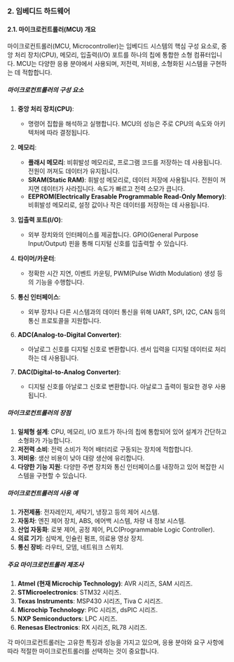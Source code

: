 ### 2. 임베디드 하드웨어

#### 2.1. 마이크로컨트롤러(MCU) 개요

마이크로컨트롤러(MCU, Microcontroller)는 임베디드 시스템의 핵심 구성 요소로, 중앙 처리 장치(CPU), 메모리, 입출력(I/O) 포트를 하나의 칩에 통합한 소형 컴퓨터입니다. MCU는 다양한 응용 분야에서 사용되며, 저전력, 저비용, 소형화된 시스템을 구현하는 데 적합합니다.

##### 마이크로컨트롤러의 구성 요소

1. **중앙 처리 장치(CPU)**:
   - 명령어 집합을 해석하고 실행합니다. MCU의 성능은 주로 CPU의 속도와 아키텍처에 따라 결정됩니다.

2. **메모리**:
   - **플래시 메모리**: 비휘발성 메모리로, 프로그램 코드를 저장하는 데 사용됩니다. 전원이 꺼져도 데이터가 유지됩니다.
   - **SRAM(Static RAM)**: 휘발성 메모리로, 데이터 저장에 사용됩니다. 전원이 꺼지면 데이터가 사라집니다. 속도가 빠르고 전력 소모가 큽니다.
   - **EEPROM(Electrically Erasable Programmable Read-Only Memory)**: 비휘발성 메모리로, 설정 값이나 작은 데이터를 저장하는 데 사용됩니다.

3. **입출력 포트(I/O)**:
   - 외부 장치와의 인터페이스를 제공합니다. GPIO(General Purpose Input/Output) 핀을 통해 디지털 신호를 입출력할 수 있습니다.

4. **타이머/카운터**:
   - 정확한 시간 지연, 이벤트 카운팅, PWM(Pulse Width Modulation) 생성 등의 기능을 수행합니다.

5. **통신 인터페이스**:
   - 외부 장치나 다른 시스템과의 데이터 통신을 위해 UART, SPI, I2C, CAN 등의 통신 프로토콜을 지원합니다.

6. **ADC(Analog-to-Digital Converter)**:
   - 아날로그 신호를 디지털 신호로 변환합니다. 센서 입력을 디지털 데이터로 처리하는 데 사용됩니다.

7. **DAC(Digital-to-Analog Converter)**:
   - 디지털 신호를 아날로그 신호로 변환합니다. 아날로그 출력이 필요한 경우 사용됩니다.

##### 마이크로컨트롤러의 장점

1. **일체형 설계**: CPU, 메모리, I/O 포트가 하나의 칩에 통합되어 있어 설계가 간단하고 소형화가 가능합니다.
2. **저전력 소비**: 전력 소비가 적어 배터리로 구동되는 장치에 적합합니다.
3. **저비용**: 생산 비용이 낮아 대량 생산에 유리합니다.
4. **다양한 기능 지원**: 다양한 주변 장치와 통신 인터페이스를 내장하고 있어 복잡한 시스템을 구현할 수 있습니다.

##### 마이크로컨트롤러의 사용 예

1. **가전제품**: 전자레인지, 세탁기, 냉장고 등의 제어 시스템.
2. **자동차**: 엔진 제어 장치, ABS, 에어백 시스템, 차량 내 정보 시스템.
3. **산업 자동화**: 로봇 제어, 공정 제어, PLC(Programmable Logic Controller).
4. **의료 기기**: 심박계, 인슐린 펌프, 의료용 영상 장치.
5. **통신 장비**: 라우터, 모뎀, 네트워크 스위치.

##### 주요 마이크로컨트롤러 제조사

1. **Atmel (현재 Microchip Technology)**: AVR 시리즈, SAM 시리즈.
2. **STMicroelectronics**: STM32 시리즈.
3. **Texas Instruments**: MSP430 시리즈, Tiva C 시리즈.
4. **Microchip Technology**: PIC 시리즈, dsPIC 시리즈.
5. **NXP Semiconductors**: LPC 시리즈.
6. **Renesas Electronics**: RX 시리즈, RL78 시리즈.

각 마이크로컨트롤러는 고유한 특징과 성능을 가지고 있으며, 응용 분야와 요구 사항에 따라 적절한 마이크로컨트롤러를 선택하는 것이 중요합니다.
